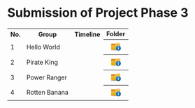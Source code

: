 # Submission of Project Phase 3

<table>
  <tr>
    <th>No.</th>
    <th>Group</th>
    <th>Timeline</th>
    <th>Folder</th>
  </tr>
  <tr>
    <td>1</td>
    <td>Hello World</td>
    <td></td>
    <th><a href="../phase%203/submission" ><img src="../images/folder.png" width="24px" height="24px"></a></th>
  </tr>
  <tr>
    <td>2</td>
    <td>Pirate King</td>
    <td></td>
    <th><a href="../phase%203/submission" ><img src="../images/folder.png" width="24px" height="24px"></a></th>
  </tr>
  <tr>
    <td>3</td>
    <td>Power Ranger</td>
    <td></td>
    <th><a href="../phase%203/submission" ><img src="../images/folder.png" width="24px" height="24px"></a></th>
  </tr>
  </tr>
  <td>4</td>
    <td>Rotten Banana</td>
    <td></td>
    <th><a href="../phase%203/submission" ><img src="../images/folder.png" width="24px" height="24px"></a></th>
  </tr>
</table>
